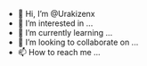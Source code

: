 - 👋 Hi, I’m @Urakizenx
- 👀 I’m interested in ...
- 🌱 I’m currently learning ...
- 💞️ I’m looking to collaborate on ...
- 📫 How to reach me ...

<!---
Urakizenx/Urakizenx is a ✨ special ✨ repository because its `README.md` (this file) appears on your GitHub profile.
You can click the Preview link to take a look at your changes.
--->
